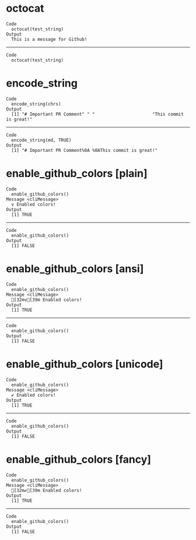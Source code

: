 # octocat

    Code
      octocat(test_string)
    Output
      This is a message for Github! 

---

    Code
      octocat(test_string)

# encode_string

    Code
      encode_string(chrs)
    Output
      [1] "# Important PR Comment" " "                      "This commit is great!" 

---

    Code
      encode_string(md, TRUE)
    Output
      [1] "# Important PR Comment%0A %0AThis commit is great!"

# enable_github_colors [plain]

    Code
      enable_github_colors()
    Message <cliMessage>
      v Enabled colors!
    Output
      [1] TRUE

---

    Code
      enable_github_colors()
    Output
      [1] FALSE

# enable_github_colors [ansi]

    Code
      enable_github_colors()
    Message <cliMessage>
      [32mv[39m Enabled colors!
    Output
      [1] TRUE

---

    Code
      enable_github_colors()
    Output
      [1] FALSE

# enable_github_colors [unicode]

    Code
      enable_github_colors()
    Message <cliMessage>
      ✔ Enabled colors!
    Output
      [1] TRUE

---

    Code
      enable_github_colors()
    Output
      [1] FALSE

# enable_github_colors [fancy]

    Code
      enable_github_colors()
    Message <cliMessage>
      [32m✔[39m Enabled colors!
    Output
      [1] TRUE

---

    Code
      enable_github_colors()
    Output
      [1] FALSE

